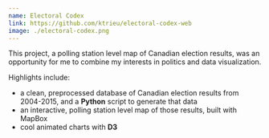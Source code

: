 ```yaml
---
name: Electoral Codex
link: https://github.com/ktrieu/electoral-codex-web
image: ./electoral-codex.png
---
```


This project, a polling station level map of Canadian election results, was an opportunity for me to combine my interests in politics and data visualization.

Highlights include:

- a clean, preprocessed database of Canadian election results from 2004-2015, and a **Python** script to generate that data
- an interactive, polling station level map of those results, built with MapBox
- cool animated charts with **D3**
